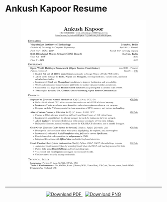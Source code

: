 # Ankush Kapoor Resume

<div align="center">
  <img src="https://github.com/ankushhKapoor/resume/raw/main/img/Ankush%20Kapoor%20Resume.png" alt="Ankush Kapoor Resume Preview" style="width: 80%;" />
</div>

---

<div align="center">
  <a href="https://github.com/ankushhKapoor/resume/raw/main/pdf/Ankush%20Kapoor%20Resume.pdf" download>
    <img src="https://img.shields.io/badge/Download%20PDF-Resume-blue?style=for-the-badge&logo=adobeacrobatreader" alt="Download PDF" />
  </a>
  &nbsp;
  <a href="https://github.com/ankushhKapoor/resume/raw/main/img/Ankush%20Kapoor%20Resume.png" download>
    <img src="https://img.shields.io/badge/Download%20PNG-Resume-yellowgreen?style=for-the-badge&logo=picturefill" alt="Download PNG" />
  </a>
</div>
